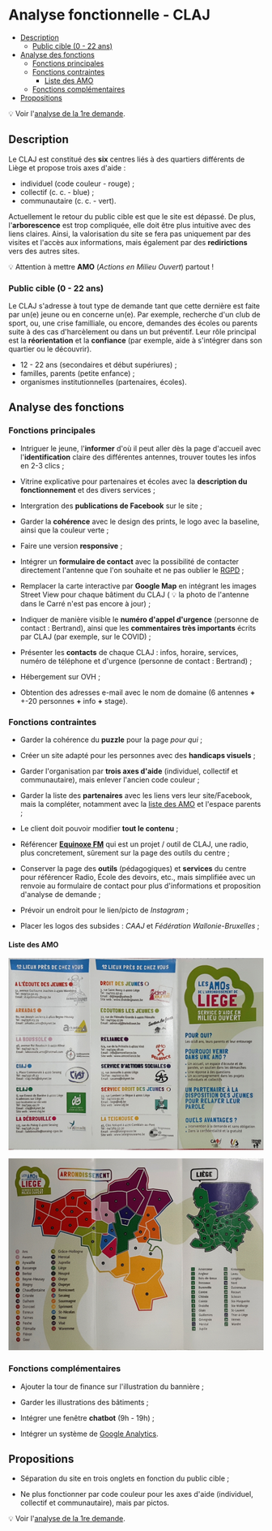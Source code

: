 <!-- omit in toc -->
# Analyse fonctionnelle - CLAJ

- [Description](#description)
  - [Public cible (0 - 22 ans)](#public-cible-0---22-ans)
- [Analyse des fonctions](#analyse-des-fonctions)
  - [Fonctions principales](#fonctions-principales)
  - [Fonctions contraintes](#fonctions-contraintes)
    - [Liste des AMO](#liste-des-amo)
  - [Fonctions complémentaires](#fonctions-complémentaires)
- [Propositions](#propositions)

:bulb: Voir l'[analyse de la 1re demande](ReadMe.md).

## Description

Le CLAJ est constitué des **six** centres liés à des quartiers différents de Liège et propose trois axes d'aide :

- individuel (code couleur - rouge) ;
- collectif (c. c. - blue) ;
- communautaire (c. c. - vert).

Actuellement le retour du public cible est que le site est dépassé. De plus, l'**arborescence** est trop compliquée, elle doit être plus intuitive avec des liens claires. Ainsi, la valorisation du site se fera pas uniquement par des visites et l'accès aux informations, mais également par des **redirictions** vers des autres sites.

:bulb: Attention à mettre **AMO** (*Actions en Milieu Ouvert*) partout !

### Public cible (0 - 22 ans)

Le CLAJ s'adresse à tout type de demande tant que cette dernière est faite par un(e) jeune ou en concerne un(e). Par exemple, recherche d'un club de sport, ou, une crise familliale, ou encore, demandes des écoles ou parents suite à des cas d'harcèlement ou dans un but préventif. Leur rôle principal est la **réorientation** et la **confiance** (par exemple, aide à s'intégrer dans son quartier ou le découvrir).

- 12 - 22 ans (secondaires et début supériures) ;
- familles, parents (petite enfance) ;
- organismes institutionnelles (partenaires, écoles).

## Analyse des fonctions

### Fonctions principales

- Intriguer le jeune, l'**informer** d'où il peut aller dès la page d'accueil avec l'**identification** claire des différentes antennes, trouver toutes les infos en 2-3 clics ;

- Vitrine explicative pour partenaires et écoles avec la **description du fonctionnement** et des divers services ;

- Intergration des **publications de Facebook** sur le site ;

- Garder la **cohérence** avec le design des prints, le logo avec la baseline, ainsi que la couleur verte ;

- Faire une version **responsive** ;

- Intégrer un **formulaire de contact** avec la possibilité de contacter directement l'antenne que l'on souhaite et ne pas oublier le [RGPD](https://fr.wikipedia.org/wiki/R%C3%A8glement_g%C3%A9n%C3%A9ral_sur_la_protection_des_donn%C3%A9es) ;

- Remplacer la carte interactive par **Google Map** en intégrant les images Street View pour chaque bâtiment du CLAJ ( :bulb: la photo de l'antenne dans le Carré n'est pas encore à jour) ;

- Indiquer de manière visible le **numéro d'appel d'urgence** (personne de contact : Bertrand), ainsi que les **commentaires très importants** écrits par CLAJ (par exemple, sur le COVID) ;

- Présenter les **contacts** de chaque CLAJ : infos, horaire, services, numéro de téléphone et d'urgence (personne de contact : Bertrand) ;

- Hébergement sur OVH ;

- Obtention des adresses e-mail avec le nom de domaine (6 antennes **+** +-20 personnes **+** info **+** stage).

### Fonctions contraintes

- Garder la cohérence du **puzzle** pour la page *pour qui* ;

- Créer un site adapté pour les personnes avec des **handicaps visuels** ;

- Garder l'organisation par **trois axes d'aide** (individuel, collectif et communautaire), mais enlever l'ancien code couleur ;

- Garder la liste des **partenaires** avec les liens vers leur site/Facebook, mais la compléter, notamment avec la [liste des AMO](#liste-des-partenaires-amo) et l'espace parents ;

- Le client doit pouvoir modifier **tout le contenu** ;

- Référencer **[Equinoxe FM](http://www.equinoxefm.be/)** qui est un projet / outil de CLAJ, une radio, plus concretement, sûrement sur la page des outils du centre ;

- Conserver la page des **outils** (pédagogiques) et **services** du centre pour référencer Radio, École des devoirs, etc., mais simplifiée avec un renvoie au formulaire de contact pour plus d'informations et proposition d'analyse de demande ;

- Prévoir un endroit pour le lien/picto de *Instagram* ;

- Placer les logos des subsides : *CAAJ* et *Fédération Wallonie-Bruxelles* ;

#### Liste des AMO

![Liste des AMO](screens/liste_amo.jpg)

![Liste des AMO](screens/liste_amo_carte.jpg)

### Fonctions complémentaires

- Ajouter la tour de finance sur l'illustration du bannière ;

- Garder les illustrations des bâtiments ;

- Intégrer une fenêtre **chatbot** (9h - 19h) ;

- Intégrer un système de [Google Analytics](https://analytics.google.com/analytics/web/provision/#/provision).

## Propositions

- Séparation du site en trois onglets en fonction du public cible ;

- Ne plus fonctionner par code couleur pour les axes d'aide (individuel, collectif et communautaire), mais par pictos.

:bulb: Voir l'[analyse de la 1re demande](ReadMe.md).

